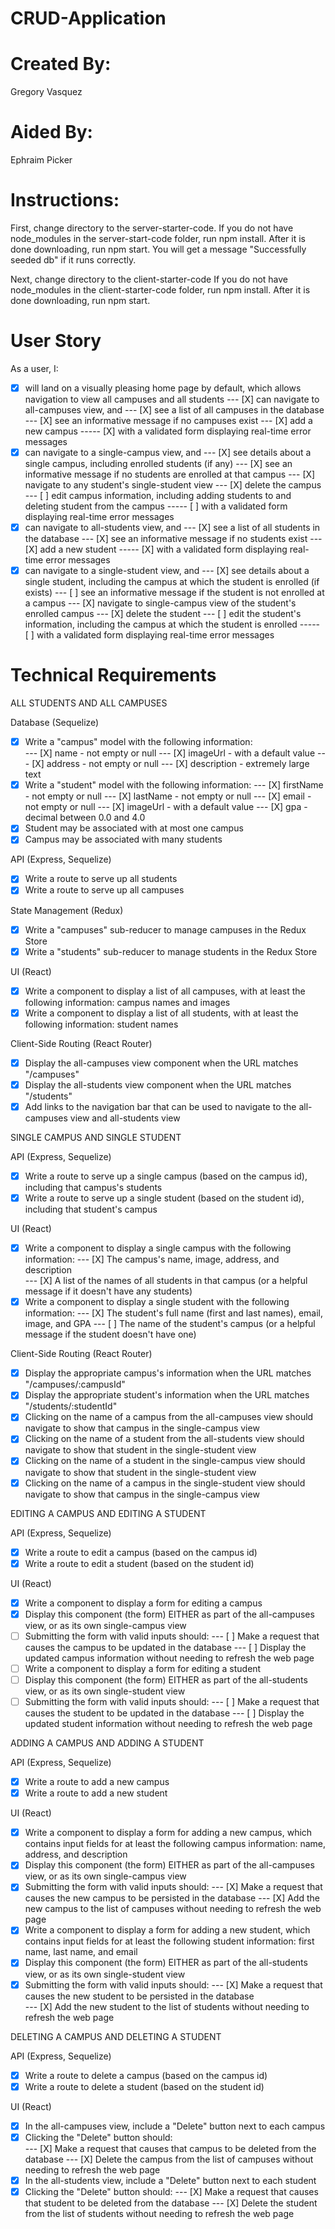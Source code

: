 # CRUD-Application

# Created By: 
Gregory Vasquez

# Aided By: 
Ephraim Picker

# Instructions:
First, change directory to the server-starter-code. 
If you do not have node_modules in the server-start-code folder, run npm install. 
After it is done downloading, run npm start. You will get a message "Successfully seeded db" if it runs correctly.

Next, change directory to the client-starter-code
If you do not have node_modules in the client-starter-code folder, run npm install. 
After it is done downloading, run npm start. 

# User Story

As a user, I:
- [X] will land on a visually pleasing home page by default, which allows navigation to view all campuses and all students
--- [X] can navigate to all-campuses view, and
--- [X] see a list of all campuses in the database
--- [X] see an informative message if no campuses exist
--- [X] add a new campus
----- [X] with a validated form displaying real-time error messages
- [X] can navigate to a single-campus view, and
--- [X] see details about a single campus, including enrolled students (if any)
--- [X] see an informative message if no students are enrolled at that campus
--- [X] navigate to any student's single-student view 
--- [X] delete the campus 
--- [ ] edit campus information, including adding students to and deleting student from the campus
----- [ ] with a validated form displaying real-time error messages
- [X] can navigate to all-students view, and
--- [X] see a list of all students in the database
--- [X] see an informative message if no students exist
--- [X] add a new student
----- [X] with a validated form displaying real-time error messages
- [X] can navigate to a single-student view, and
--- [X] see details about a single student, including the campus at which the student is enrolled (if exists)
--- [ ] see an informative message if the student is not enrolled at a campus
--- [X] navigate to single-campus view of the student's enrolled campus
--- [X] delete the student
--- [ ] edit the student's information, including the campus at which the student is enrolled
----- [ ] with a validated form displaying real-time error messages

# Technical Requirements

ALL STUDENTS AND ALL CAMPUSES

Database (Sequelize)

- [X] Write a "campus" model with the following information:  
--- [X] name - not empty or null
--- [X] imageUrl - with a default value
--- [X] address - not empty or null 
--- [X] description - extremely large text
- [X] Write a "student" model with the following information: 
--- [X] firstName - not empty or null
--- [X] lastName - not empty or null
--- [X] email - not empty or null
--- [X] imageUrl - with a default value
--- [X] gpa - decimal between 0.0 and 4.0
- [X] Student may be associated with at most one campus
- [X] Campus may be associated with many students

API (Express, Sequelize)

- [X] Write a route to serve up all students
- [X] Write a route to serve up all campuses

State Management (Redux)

- [X] Write a "campuses" sub-reducer to manage campuses in the Redux Store
- [X] Write a "students" sub-reducer to manage students in the Redux Store

UI (React)

- [X] Write a component to display a list of all campuses, with at least the following information: campus names and images
- [X] Write a component to display a list of all students, with at least the following information: student names

Client-Side Routing (React Router)

- [X] Display the all-campuses view component when the URL matches "/campuses"
- [X] Display the all-students view component when the URL matches "/students"
- [X] Add links to the navigation bar that can be used to navigate to the all-campuses view and all-students view

SINGLE CAMPUS AND SINGLE STUDENT

API (Express, Sequelize)

- [X] Write a route to serve up a single campus (based on the campus id), including that campus's students
- [X] Write a route to serve up a single student (based on the student id), including that student's campus

UI (React)

- [X] Write a component to display a single campus with the following information:
--- [X] The campus's name, image, address, and description  
--- [X] A list of the names of all students in that campus (or a helpful message if it doesn't have any students)
- [X] Write a component to display a single student with the following information:
--- [X] The student's full name (first and last names), email, image, and GPA
--- [ ] The name of the student's campus (or a helpful message if the student doesn't have one)

Client-Side Routing (React Router)

- [X] Display the appropriate campus's information when the URL matches "/campuses/:campusId"
- [X] Display the appropriate student's information when the URL matches "/students/:studentId"
- [X] Clicking on the name of a campus from the all-campuses view should navigate to show that campus in the single-campus view
- [X] Clicking on the name of a student from the all-students view should navigate to show that student in the single-student view
- [X] Clicking on the name of a student in the single-campus view should navigate to show that student in the single-student view
- [X] Clicking on the name of a campus in the single-student view should navigate to show that campus in the single-campus view

EDITING A CAMPUS AND EDITING A STUDENT 

API (Express, Sequelize)

- [X] Write a route to edit a campus (based on the campus id)
- [X] Write a route to edit a student (based on the student id)

UI (React)

- [X] Write a component to display a form for editing a campus 
- [X] Display this component (the form) EITHER as part of the all-campuses view, or as its own single-campus view
- [ ] Submitting the form with valid inputs should: 
--- [ ] Make a request that causes the campus to be updated in the database 
--- [ ] Display the updated campus information without needing to refresh the web page
- [ ] Write a component to display a form for editing a student
- [ ] Display this component (the form) EITHER as part of the all-students view, or as its own single-student view
- [ ] Submitting the form with valid inputs should:
--- [ ] Make a request that causes the student to be updated in the database
--- [ ] Display the updated student information without needing to refresh the web page

ADDING A CAMPUS AND ADDING A STUDENT

API (Express, Sequelize)

- [X] Write a route to add a new campus
- [X] Write a route to add a new student

UI (React)

- [X] Write a component to display a form for adding a new campus, which contains input fields for at least the following campus information: name, address, and description
- [X] Display this component (the form) EITHER as part of the all-campuses view, or as its own single-campus view
- [X] Submitting the form with valid inputs should: 
--- [X] Make a request that causes the new campus to be persisted in the database
--- [X] Add the new campus to the list of campuses without needing to refresh the web page
- [X] Write a component to display a form for adding a new student, which contains input fields for at least the following student information: first name, last name, and email
- [X] Display this component (the form) EITHER as part of the all-students view, or as its own single-student view
- [X] Submitting the form with valid inputs should: 
--- [X] Make a request that causes the new student to be persisted in the database  
--- [X] Add the new student to the list of students without needing to refresh the web page

DELETING A CAMPUS AND DELETING A STUDENT

API (Express, Sequelize)

- [X] Write a route to delete a campus (based on the campus id)
- [X] Write a route to delete a student (based on the student id)

UI (React)

- [X] In the all-campuses view, include a "Delete" button next to each campus
- [X] Clicking the "Delete" button should:  
--- [X] Make a request that causes that campus to be deleted from the database 
--- [X] Delete the campus from the list of campuses without needing to refresh the web page
- [X] In the all-students view, include a "Delete" button next to each student
- [X] Clicking the "Delete" button should:
--- [X] Make a request that causes that student to be deleted from the database 
--- [X] Delete the student from the list of students without needing to refresh the web page

